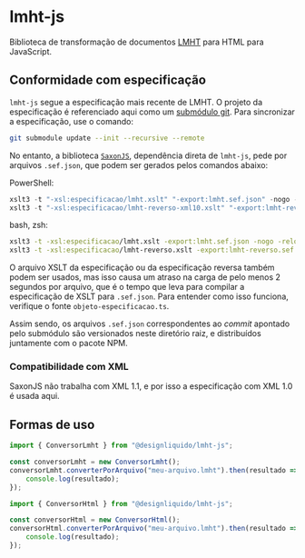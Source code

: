# lmht-js

Biblioteca de transformação de documentos [LMHT](https://github.com/DesignLiquido/LMHT) para HTML para JavaScript.

## Conformidade com especificação 

`lmht-js` segue a especificação mais recente de LMHT. O projeto da especificação é referenciado aqui como um [submódulo git](https://git-scm.com/docs/git-submodule/pt_BR). Para sincronizar a especificação, use o comando:

```sh
git submodule update --init --recursive --remote
```

No entanto, a biblioteca [`SaxonJS`](https://www.npmjs.com/package/saxon-js), dependência direta de `lmht-js`, pede por arquivos `.sef.json`, que podem ser gerados pelos comandos abaixo:

PowerShell:
```powershell
xslt3 -t "-xsl:especificacao/lmht.xslt" "-export:lmht.sef.json" -nogo -relocate
xslt3 -t "-xsl:especificacao/lmht-reverso-xml10.xslt" "-export:lmht-reverso-xml10.sef.json" -nogo -relocate
```

bash, zsh:
```sh
xslt3 -t -xsl:especificacao/lmht.xslt -export:lmht.sef.json -nogo -relocate
xslt3 -t -xsl:especificacao/lmht-reverso.xslt -export:lmht-reverso.sef.json -nogo -relocate
```

O arquivo XSLT da especificação ou da especificação reversa também podem ser usados, mas isso causa um atraso na carga de pelo menos 2 segundos por arquivo, que é o tempo que leva para compilar a especificação de XSLT para `.sef.json`. Para entender como isso funciona, verifique o fonte `objeto-especificacao.ts`. 

Assim sendo, os arquivos `.sef.json` correspondentes ao _commit_ apontado pelo submódulo são versionados neste diretório raiz, e distribuídos juntamente com o pacote NPM.

### Compatibilidade com XML

SaxonJS não trabalha com XML 1.1, e por isso a especificação com XML 1.0 é usada aqui.

## Formas de uso

```js
import { ConversorLmht } from "@designliquido/lmht-js";

const conversorLmht = new ConversorLmht();
conversorLmht.converterPorArquivo("meu-arquivo.lmht").then(resultado => {
    console.log(resultado);
});
```

```js
import { ConversorHtml } from "@designliquido/lmht-js";

const conversorHtml = new ConversorHtml();
conversorHtml.converterPorArquivo("meu-arquivo.lmht").then(resultado => {
    console.log(resultado);
});
```
